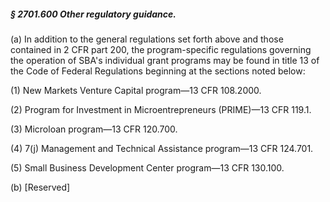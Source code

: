 ##### § 2701.600 Other regulatory guidance. #####

(a) In addition to the general regulations set forth above and those contained in 2 CFR part 200, the program-specific regulations governing the operation of SBA's individual grant programs may be found in title 13 of the Code of Federal Regulations beginning at the sections noted below:

(1) New Markets Venture Capital program—13 CFR 108.2000.

(2) Program for Investment in Microentrepreneurs (PRIME)—13 CFR 119.1.

(3) Microloan program—13 CFR 120.700.

(4) 7(j) Management and Technical Assistance program—13 CFR 124.701.

(5) Small Business Development Center program—13 CFR 130.100.

(b) [Reserved]